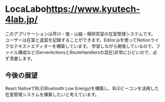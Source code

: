# LocaLabo<https://www.kyutech-4lab.jp/>
このアプリケーションは芹川・張・山脇・楊研究室の在室管理システムです。 ユーザーは在室と退室を記録することができます。Editor.jsを使ってNotionライクなテキストエディターを構築しています。
学習しながら開発しているので、ファイル構成など(ServerActionsとRouteHandlersの混在)非常にひどいので、必ず清書します。

## 今後の展望
React NativeでBLE(Bluetooth Low Energy)を構築し、BLEビーコンを活用した在室管理システムを構築したいと考えています。
